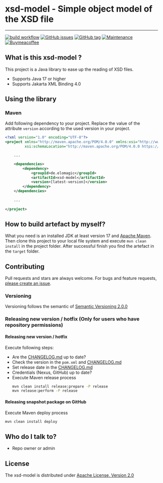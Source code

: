 # xsd-model - Simple object model of the XSD file

---

[![build workflow](https://github.com/elomagic/xsd-model/actions/workflows/maven.yml/badge.svg)](https://github.com/elomagic/xsd-model/actions)
[![GitHub issues](https://img.shields.io/github/issues-raw/elomagic/xsd-model)](https://github.com/elomagic/xsd-model/issues)
[![GitHub tag](https://img.shields.io/github/tag/elomagic/xsd-model.svg)](https://GitHub.com/elomagic/xsd-model/tags/)
[![Maintenance](https://img.shields.io/badge/Maintained%3F-yes-green.svg)](https://github.com/elomagic/yacog4openapi/graphs/commit-activity)
[![Buymeacoffee](https://badgen.net/badge/icon/buymeacoffee?icon=buymeacoffee&label)](https://www.buymeacoffee.com/elomagic)

## What is this xsd-model ? ###

This project is a Java library to ease up the reading of XSD files.

* Supports Java 17 or higher
* Supports Jakarta XML Binding 4.0

## Using the library

### Maven

Add following dependency to your project. Replace the value of the attribute ```version``` according to the used
version in your project.

```xml
<?xml version="1.0" encoding="UTF-8"?>
<project xmlns="http://maven.apache.org/POM/4.0.0" xmlns:xsi="http://www.w3.org/2001/XMLSchema-instance"
         xsi:schemaLocation="http://maven.apache.org/POM/4.0.0 https://maven.apache.org/maven-v4_0_0.xsd">

    ...

    <dependencies>
        <dependency>
            <groupId>de.elomagic</groupId>
            <artifactId>xsd-model</artifactId>
            <version>[latest-version]</version>
        </dependency>
    </dependencies>
    
    ...
    
</project>
```

## How to build artefact by myself?

What you need is an installed JDK at least version 17 and [Apache Maven](https://maven.apache.org).
Then clone this project to your local file system and execute `mvn clean install` in the project folder. After successful finish you find 
the artefact in the `target` folder.

## Contributing

Pull requests and stars are always welcome. For bugs and feature requests, [please create an issue](../../issues/new).

### Versioning

Versioning follows the semantic of [Semantic Versioning 2.0.0](https://semver.org/)

### Releasing new version / hotfix (Only for users who have repository permissions)

#### Releasing new version / hotfix

Execute following steps:

* Are the [CHANGELOG.md](https://github.com/elomagic/xsd-model/blob/main/CHANGELOG.md) up to date?
* Check the version in the ```pom.xml``` and [CHANGELOG.md](https://github.com/elomagic/xsd-model/blob/main/CHANGELOG.md)
* Set release date in the [CHANGELOG.md](https://github.com/elomagic/xsd-model/blob/main/CHANGELOG.md)
* Credentials (Nexus, GitHub) up to date?
* Execute Maven release process
  ```bash
  mvn clean install release:prepare -P release
  mvn release:perform -P release
  ```

#### Releasing snapshot package on GitHub 

Execute Maven deploy process

```bash
mvn clean install deploy
```

  
## Who do I talk to? ###

* Repo owner or admin

## License

The xsd-model is distributed under [Apache License, Version 2.0](http://www.apache.org/licenses/LICENSE-2.0)
